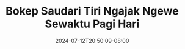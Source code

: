 --- 
title: "Bokep Saudari Tiri Ngajak Ngewe Sewaktu Pagi Hari"
description: "  bokeh Bokep Saudari Tiri Ngajak Ngewe Sewaktu Pagi Hari   full vidio baru"
date: 2024-07-12T20:50:09-08:00
file_code: "chupmkowilt8"
draft: false
cover: "vtqg5zjprsnvsh9r.jpg"
tags: ["Bokep", "Saudari", "Tiri", "Ngajak", "Ngewe", "Sewaktu", "Pagi", "Hari", "bokep-indo", "bokep-viral", "bokep-ig"]
length: 775
fld_id: "1413958"
foldername: "3we santuy"
categories: ["3we santuy"]
views: 12
---